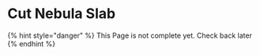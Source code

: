 # Cut Nebula Slab

{% hint style="danger" %}
This Page is not complete yet. Check back later
{% endhint %}

